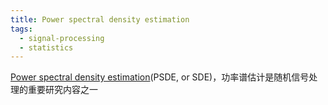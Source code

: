 ```yaml
---
title: Power spectral density estimation
tags:
  - signal-processing
  - statistics
---
```

[Power spectral density estimation](signal_processing/basic_knowledge/concept/Spectral_density.md)(PSDE, or SDE)，功率谱估计是随机信号处理的重要研究内容之一